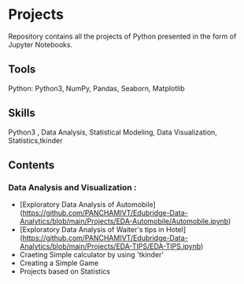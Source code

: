 
# Projects
Repository contains all the projects of Python presented in the form of Jupyter Notebooks.

## Tools

Python: Python3, NumPy, Pandas, Seaborn, Matplotlib

## Skills

Python3 , Data Analysis, Statistical Modeling, Data Visualization, Statistics,tkinder

## Contents

 ### Data Analysis and Visualization :

  * [Exploratory Data Analysis of Automobile]
  (https://github.com/PANCHAMIVT/Edubridge-Data-Analytics/blob/main/Projects/EDA-Automobile/Automobile.ipynb)
  * [Exploratory Data Analysis of Waiter's tips in Hotel]
  (https://github.com/PANCHAMIVT/Edubridge-Data-Analytics/blob/main/Projects/EDA-TIPS/EDA-TIPS.ipynb)
  * Craeting Simple calculator by using 'tkinder'
  * Creating a Simple Game
  * Projects based on Statistics

